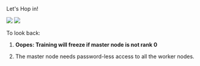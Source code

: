 Let's Hop in!


<img src="https://miro.medium.com/v2/resize:fit:640/format:webp/1*02n2e5BFSsySDCXb3s5sFg.png">

<img src="https://learnopencv.com/wp-content/uploads/2022/07/The-full-Hopper-H100-SM-there-are-a-total-of-144-SMs-732x1024.png">




To look back:

1. **Oopes: Training will freeze if master node is not rank 0**

2. The master node needs password-less access to all the worker nodes. 
